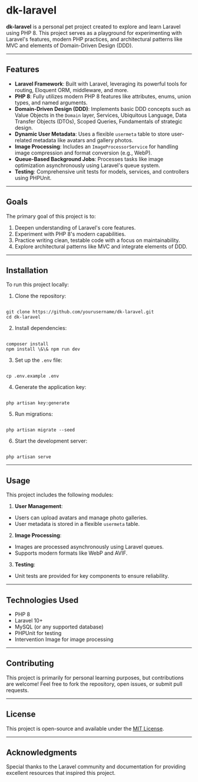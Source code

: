 # dk-laravel

**dk-laravel** is a personal pet project created to explore and learn Laravel using PHP 8. This project serves as a playground for experimenting with Laravel's features, modern PHP practices, and architectural patterns like MVC and elements of Domain-Driven Design (DDD).

---

## Features

- **Laravel Framework**: Built with Laravel, leveraging its powerful tools for routing, Eloquent ORM, middleware, and more.
- **PHP 8**: Fully utilizes modern PHP 8 features like attributes, enums, union types, and named arguments.
- **Domain-Driven Design (DDD)**: Implements basic DDD concepts such as Value Objects in the `Domain` layer, Services, Ubiquitous Language, Data Transfer Objects (DTOs), Scoped Queries, Fundamentals of strategic design.
- **Dynamic User Metadata**: Uses a flexible `usermeta` table to store user-related metadata like avatars and gallery photos.
- **Image Processing**: Includes an `ImageProcessorService` for handling image compression and format conversion (e.g., WebP).
- **Queue-Based Background Jobs**: Processes tasks like image optimization asynchronously using Laravel's queue system.
- **Testing**: Comprehensive unit tests for models, services, and controllers using PHPUnit.

---

## Goals

The primary goal of this project is to:
1. Deepen understanding of Laravel's core features.
2. Experiment with PHP 8's modern capabilities.
3. Practice writing clean, testable code with a focus on maintainability.
4. Explore architectural patterns like MVC and integrate elements of DDD.

---

## Installation

To run this project locally:

1. Clone the repository:
```

git clone https://github.com/yourusername/dk-laravel.git
cd dk-laravel

```

2. Install dependencies:
```

composer install
npm install \&\& npm run dev

```

3. Set up the `.env` file:
```

cp .env.example .env

```

4. Generate the application key:
```

php artisan key:generate

```

5. Run migrations:
```

php artisan migrate --seed

```

6. Start the development server:
```

php artisan serve

```

---

## Usage

This project includes the following modules:

1. **User Management**:
- Users can upload avatars and manage photo galleries.
- User metadata is stored in a flexible `usermeta` table.

2. **Image Processing**:
- Images are processed asynchronously using Laravel queues.
- Supports modern formats like WebP and AVIF.

3. **Testing**:
- Unit tests are provided for key components to ensure reliability.

---

## Technologies Used

- PHP 8
- Laravel 10+
- MySQL (or any supported database)
- PHPUnit for testing
- Intervention Image for image processing

---

## Contributing

This project is primarily for personal learning purposes, but contributions are welcome! Feel free to fork the repository, open issues, or submit pull requests.

---

## License

This project is open-source and available under the [MIT License](LICENSE).

---

## Acknowledgments

Special thanks to the Laravel community and documentation for providing excellent resources that inspired this project.
